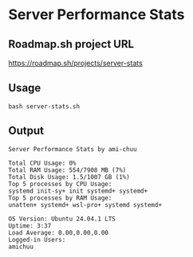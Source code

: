 # Server Performance Stats
## Roadmap.sh project URL
https://roadmap.sh/projects/server-stats
  
## Usage
  
`bash server-stats.sh`
  
## Output
  
```
Server Performance Stats by ami-chuu

Total CPU Usage: 0%
Total RAM Usage: 554/7908 MB (7%)
Total Disk Usage: 1.5/1007 GB (1%)
Top 5 processes by CPU Usage:
systemd init-sy+ init systemd+ systemd+
Top 5 processes by RAM Usage:
unatten+ systemd+ wsl-pro+ systemd systemd+

OS Version: Ubuntu 24.04.1 LTS
Uptime: 3:37
Load Average: 0.00,0.00,0.00
Logged-in Users:
amichuu
```
